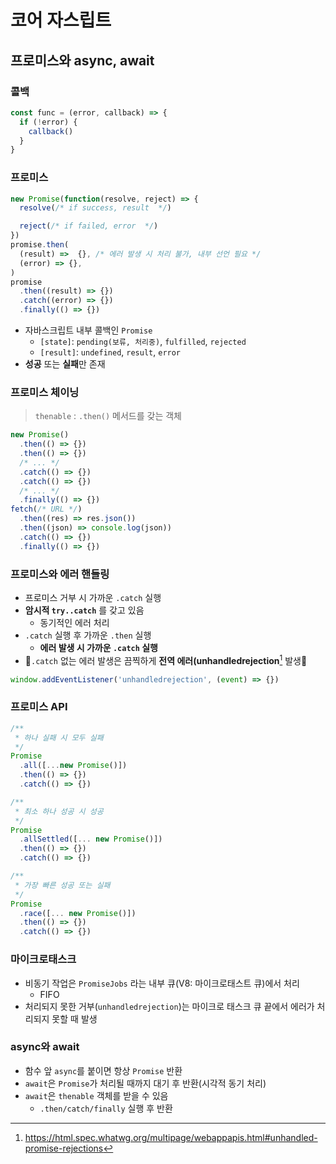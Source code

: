 # 코어 자스립트

## 프로미스와 async, await

### 콜백

```javascript
const func = (error, callback) => {
  if (!error) {
    callback()
  }
}
```

### 프로미스

```javascript
new Promise(function(resolve, reject) => {
  resolve(/* if success, result  */)

  reject(/* if failed, error  */)
})
promise.then(
  (result) =>  {}, /* 에러 발생 시 처리 불가, 내부 선언 필요 */
  (error) => {},
)
promise
  .then((result) => {})
  .catch((error) => {})
  .finally(() => {})
```
- 자바스크립트 내부 콜백인 `Promise`
  - `[state]`: `pending(보류, 처리중)`, `fulfilled`, `rejected`
  - `[result]`: `undefined`, `result`, `error`
- **성공** 또는 **실패**만 존재

### 프로미스 체이닝

> `thenable` : `.then()` 메서드를 갖는 객체

```javascript
new Promise()
  .then(() => {})
  .then(() => {})
  /* ... */
  .catch(() => {})
  .catch(() => {})
  /* ... */
  .finally(() => {})
fetch(/* URL */)
  .then((res) => res.json())
  .then((json) => console.log(json))
  .catch(() => {})
  .finally(() => {})
```

### 프로미스와 에러 핸들링

- 프로미스 거부 시 가까운 `.catch` 실행
- **암시적 `try..catch`** 를 갖고 있음 
  - 동기적인 에러 처리
- `.catch` 실행 후 가까운 `.then` 실행
  - **에러 발생 시 가까운 `.catch` 실행**
- 🚨`.catch` 없는 에러 발생은 끔찍하게 **전역 에러(unhandledrejection**[^1] 발생🚨
```javascript
window.addEventListener('unhandledrejection', (event) => {})
```

### 프로미스 API

```javascript
/**
 * 하나 실패 시 모두 실패
 */
Promise
  .all([...new Promise()])
  .then(() => {})
  .catch(() => {})

/**
 * 최소 하나 성공 시 성공
 */
Promise
  .allSettled([... new Promise()])
  .then(() => {})
  .catch(() => {})

/**
 * 가장 빠른 성공 또는 실패
 */
Promise
  .race([... new Promise()])
  .then(() => {})
  .catch(() => {})
```

### 마이크로태스크

- 비동기 작업은 `PromiseJobs` 라는 내부 큐(V8: 마이크로태스트 큐)에서 처리
  - FIFO
- 처리되지 못한 거부(`unhandledrejection`)는 마이크로 태스크 큐 끝에서 에러가 처리되지 못할 때 발생

### async와 await

- 함수 앞 `async`를 붙이면 항상 `Promise` 반환
- `await`은 `Promise`가 처리될 때까지 대기 후 반환(시각적 동기 처리)
- `await`은 `thenable` 객체를 받을 수 있음
  - `.then/catch/finally` 실행 후 반환



[^1]: https://html.spec.whatwg.org/multipage/webappapis.html#unhandled-promise-rejections
